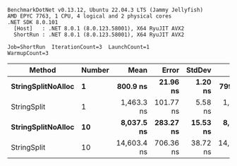 ```

BenchmarkDotNet v0.13.12, Ubuntu 22.04.3 LTS (Jammy Jellyfish)
AMD EPYC 7763, 1 CPU, 4 logical and 2 physical cores
.NET SDK 8.0.101
  [Host]   : .NET 8.0.1 (8.0.123.58001), X64 RyuJIT AVX2
  ShortRun : .NET 8.0.1 (8.0.123.58001), X64 RyuJIT AVX2

Job=ShortRun  IterationCount=3  LaunchCount=1  
WarmupCount=3  

```
| Method             | Number | Mean        | Error     | StdDev   | Min         | Max         | Gen0   | Allocated |
|------------------- |------- |------------:|----------:|---------:|------------:|------------:|-------:|----------:|
| **StringSplitNoAlloc** | **1**      |    **800.9 ns** |  **21.96 ns** |  **1.20 ns** |    **799.8 ns** |    **802.2 ns** |      **-** |         **-** |
| StringSplit        | 1      |  1,463.3 ns | 101.77 ns |  5.58 ns |  1,458.1 ns |  1,469.2 ns | 0.0381 |    3208 B |
| **StringSplitNoAlloc** | **10**     |  **8,037.5 ns** | **283.27 ns** | **15.53 ns** |  **8,026.8 ns** |  **8,055.3 ns** |      **-** |         **-** |
| StringSplit        | 10     | 14,603.4 ns | 706.36 ns | 38.72 ns | 14,577.8 ns | 14,647.9 ns | 0.3815 |   32080 B |
